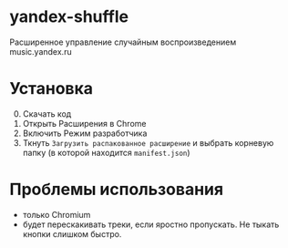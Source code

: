 # yandex-shuffle
Расширенное управление случайным воспроизведением music.yandex.ru

# Установка
0. Скачать код 
1. Открыть Расширения в Chrome
2. Включить Режим разработчика
3. Ткнуть `Загрузить распакованное расширение` и выбрать корневую папку (в которой находится `manifest.json`)
[](https://user-images.githubusercontent.com/30415253/128718782-68d65409-d1f7-427f-b4a9-abef2410ee63.jpg)

# Проблемы использования
- только Сhromium
- будет перескакивать треки, если яростно пропускать. Не тыкать кнопки слишком быстро.
